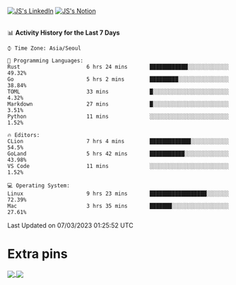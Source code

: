 
[![JS's LinkedIn](https://img.shields.io/badge/LinkedIn-blue?style=for-the-badge&logo=linkedin)](https://www.linkedin.com/in/jaeseung-lee-5a2a32139/) 
[![JS's Notion](https://img.shields.io/badge/Notion-black?style=for-the-badge&logo=notion)](https://bit.ly/ljswiki1) <br><br>
<!-- ![JS's GitHub stats](https://github-readme-stats-lemon-five.vercel.app/api?username=tkxkd0159&hide=contribs,prs,stars,issues&show_icons=true&theme=react&include_all_commits=true)   -->
<!-- ![Top Langs](https://github-readme-stats-lemon-five.vercel.app/api/top-langs/?username=tkxkd0159&layout=compact&hide=jupyter%20notebook,scss,html,css&langs_count=10)  -->


<!--START_SECTION:waka-->
📊 **Activity History for the Last 7 Days** 

```text
⌚︎ Time Zone: Asia/Seoul

💬 Programming Languages: 
Rust                     6 hrs 24 mins       ████████████░░░░░░░░░░░░░   49.32% 
Go                       5 hrs 2 mins        █████████░░░░░░░░░░░░░░░░   38.84% 
TOML                     33 mins             █░░░░░░░░░░░░░░░░░░░░░░░░   4.32% 
Markdown                 27 mins             █░░░░░░░░░░░░░░░░░░░░░░░░   3.51% 
Python                   11 mins             ░░░░░░░░░░░░░░░░░░░░░░░░░   1.52%

🔥 Editors: 
CLion                    7 hrs 4 mins        █████████████░░░░░░░░░░░░   54.5% 
GoLand                   5 hrs 42 mins       ███████████░░░░░░░░░░░░░░   43.98% 
VS Code                  11 mins             ░░░░░░░░░░░░░░░░░░░░░░░░░   1.52%

💻 Operating System: 
Linux                    9 hrs 23 mins       ██████████████████░░░░░░░   72.39% 
Mac                      3 hrs 35 mins       ███████░░░░░░░░░░░░░░░░░░   27.61%

```


 Last Updated on 07/03/2023 01:25:52 UTC
<!--END_SECTION:waka-->

# Extra pins
<a href="https://github.com/tkxkd0159/tkxkd0159.github.io">
  <img align="center" src="https://github-readme-stats-lemon-five.vercel.app/api/pin/?username=tkxkd0159&repo=nft-card-game&theme=react" />
</a>
<a href="https://github.com/tkxkd0159/dsalgo">
  <img align="center" src="https://github-readme-stats-lemon-five.vercel.app/api/pin/?username=tkxkd0159&repo=dsalgo&theme=react" />
</a>

<!---
- 🔭 I’m currently working on ...
- 🌱 I’m currently learning blockchain and distributed network
- 👯 I’m looking to collaborate on ...
- 🤔 I’m looking for help with ...
- 💬 Ask me about ...
- 📫 How to reach me: ...
- 😄 Pronouns: ...
- ⚡ Fun fact: ...
-->
